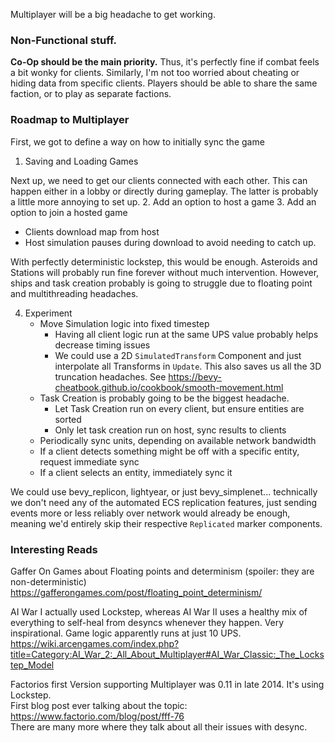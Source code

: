Multiplayer will be a big headache to get working.

### Non-Functional stuff.
**Co-Op should be the main priority.** Thus, it's perfectly fine if combat feels a bit wonky for clients. Similarly, I'm not too worried about cheating or hiding data from specific clients. Players should be able to share the same faction, or to play as separate factions.

### Roadmap to Multiplayer
First, we got to define a way on how to initially sync the game
1. Saving and Loading Games

Next up, we need to get our clients connected with each other. This can happen either in a lobby or directly during gameplay. The latter is probably a little more annoying to set up.
2. Add an option to host a game
3. Add an option to join a hosted game
   - Clients download map from host
   - Host simulation pauses during download to avoid needing to catch up.

With perfectly deterministic lockstep, this would be enough. Asteroids and Stations will probably run fine forever without much intervention. However, ships and task creation probably is going to struggle due to floating point and multithreading headaches.

4. Experiment
   - Move Simulation logic into fixed timestep 
     - Having all client logic run at the same UPS value probably helps decrease timing issues
     - We could use a 2D `SimulatedTransform` Component and just interpolate all Transforms in `Update`. This also saves us all the 3D truncation headaches. See https://bevy-cheatbook.github.io/cookbook/smooth-movement.html
   - Task Creation is probably going to be the biggest headache.
     - Let Task Creation run on every client, but ensure entities are sorted
     - Only let task creation run on host, sync results to clients
   - Periodically sync units, depending on available network bandwidth
   - If a client detects something might be off with a specific entity, request immediate sync
   - If a client selects an entity, immediately sync it

We could use bevy_replicon, lightyear, or just bevy_simplenet... technically we don't need any of the automated ECS replication features, just sending events more or less reliably over network would already be enough, meaning we'd entirely skip their respective `Replicated` marker components.



### Interesting Reads
Gaffer On Games about Floating points and determinism (spoiler: they are non-deterministic)<br> 
https://gafferongames.com/post/floating_point_determinism/

AI War I actually used Lockstep, whereas AI War II uses a healthy mix of everything to self-heal from desyncs whenever they happen. Very inspirational. Game logic apparently runs at just 10 UPS.<br>
https://wiki.arcengames.com/index.php?title=Category:AI_War_2:_All_About_Multiplayer#AI_War_Classic:_The_Lockstep_Model

Factorios first Version supporting Multiplayer was 0.11 in late 2014. It's using Lockstep.<br>
First blog post ever talking about the topic: https://www.factorio.com/blog/post/fff-76<br>
There are many more where they talk about all their issues with desync.






